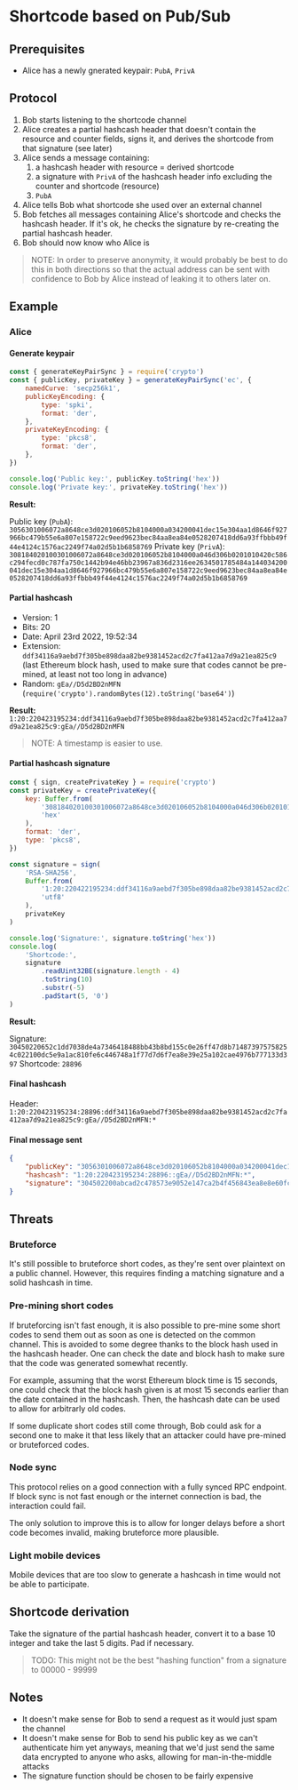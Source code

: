 # Shortcode based on Pub/Sub

## Prerequisites

- Alice has a newly gnerated keypair: `PubA`, `PrivA`

## Protocol

1. Bob starts listening to the shortcode channel
2. Alice creates a partial hashcash header that doesn't contain the resource and counter fields, signs it, and derives the shortcode from that signature (see later)
3. Alice sends a message containing:
   1. a hashcash header with resource = derived shortcode
   2. a signature with `PrivA` of the hashcash header info excluding the counter and shortcode (resource)
   3. `PubA`
4. Alice tells Bob what shortcode she used over an external channel
5. Bob fetches all messages containing Alice's shortcode and checks the hashcash header. If it's ok, he checks the signature by re-creating the partial hashcash header.
6. Bob should now know who Alice is

> NOTE: In order to preserve anonymity, it would probably be best to do this in both directions so that the actual address can be sent with confidence to Bob by Alice instead of leaking it to others later on.

## Example

### Alice

#### Generate keypair

```js
const { generateKeyPairSync } = require('crypto')
const { publicKey, privateKey } = generateKeyPairSync('ec', {
	namedCurve: 'secp256k1',
	publicKeyEncoding: {
		type: 'spki',
		format: 'der',
	},
	privateKeyEncoding: {
		type: 'pkcs8',
		format: 'der',
	},
})

console.log('Public key:', publicKey.toString('hex'))
console.log('Private key:', privateKey.toString('hex'))
```

**Result:**

Public key (`PubA`): `3056301006072a8648ce3d020106052b8104000a034200041dec15e304aa1d8646f927966bc479b55e6a807e158722c9eed9623bec84aa8ea84e0528207418dd6a93ffbbb49f44e4124c1576ac2249f74a02d5b1b6858769`
Private key (`PrivA`): `308184020100301006072a8648ce3d020106052b8104000a046d306b0201010420c586c294fecd0c787fa750c1442b94e46bb23967a836d2316ee2634501785484a144034200041dec15e304aa1d8646f927966bc479b55e6a807e158722c9eed9623bec84aa8ea84e0528207418dd6a93ffbbb49f44e4124c1576ac2249f74a02d5b1b6858769`

#### Partial hashcash

- Version: 1
- Bits: 20
- Date: April 23rd 2022, 19:52:34
- Extension: `ddf34116a9aebd7f305be898daa82be9381452acd2c7fa412aa7d9a21ea825c9` (last Ethereum block hash, used to make sure that codes cannot be pre-mined, at least not too long in advance)
- Random: `gEa//D5d2BD2nMFN` (`require('crypto').randomBytes(12).toString('base64')`)

**Result:** `1:20:220423195234:ddf34116a9aebd7f305be898daa82be9381452acd2c7fa412aa7d9a21ea825c9:gEa//D5d2BD2nMFN`

> NOTE: A timestamp is easier to use.

#### Partial hashcash signature

```js
const { sign, createPrivateKey } = require('crypto')
const privateKey = createPrivateKey({
	key: Buffer.from(
		'308184020100301006072a8648ce3d020106052b8104000a046d306b0201010420c586c294fecd0c787fa750c1442b94e46bb23967a836d2316ee2634501785484a144034200041dec15e304aa1d8646f927966bc479b55e6a807e158722c9eed9623bec84aa8ea84e0528207418dd6a93ffbbb49f44e4124c1576ac2249f74a02d5b1b6858769',
		'hex'
	),
	format: 'der',
	type: 'pkcs8',
})

const signature = sign(
	'RSA-SHA256',
	Buffer.from(
		'1:20:220422195234:ddf34116a9aebd7f305be898daa82be9381452acd2c7fa412aa7d9a21ea825c9:gEa//D5d2BD2nMFN',
		'utf8'
	),
	privateKey
)

console.log('Signature:', signature.toString('hex'))
console.log(
	'Shortcode:',
	signature
		.readUint32BE(signature.length - 4)
		.toString(10)
		.substr(-5)
		.padStart(5, '0')
)
```

**Result:**

Signature: `30450220652c1dd7038de4a7346418488bb43b8bd155c0e26ff47d8b714873975758254c022100dc5e9a1ac810fe6c446748a1f77d7d6f7ea8e39e25a102cae4976b777133d397`
Shortcode: `28896`

#### Final hashcash

Header: `1:20:220423195234:28896:ddf34116a9aebd7f305be898daa82be9381452acd2c7fa412aa7d9a21ea825c9:gEa//D5d2BD2nMFN:*`

#### Final message sent

```json
{
	"publicKey": "3056301006072a8648ce3d020106052b8104000a034200041dec15e304aa1d8646f927966bc479b55e6a807e158722c9eed9623bec84aa8ea84e0528207418dd6a93ffbbb49f44e4124c1576ac2249f74a02d5b1b6858769",
	"hashcash": "1:20:220423195234:28896::gEa//D5d2BD2nMFN:*",
	"signature": "304502200abcad2c478573e9052e147ca2b4f456843ea8e8e60fcb33d6ebc012f3051a0102210094bc39ac096a8a98d82c7cb3cf86479e3f10e57b2807a4423c24187ea5b141fd"
}
```

## Threats

### Bruteforce

It's still possible to bruteforce short codes, as they're sent over plaintext on a public channel. However, this requires finding a matching signature and a solid hashcash in time.

### Pre-mining short codes

If bruteforcing isn't fast enough, it is also possible to pre-mine some short codes to send them out as soon as one is detected on the common channel. This is avoided to some degree thanks to the block hash used in the hashcash header. One can check the date and block hash to make sure that the code was generated somewhat recently.

For example, assuming that the worst Ethereum block time is 15 seconds, one could check that the block hash given is at most 15 seconds earlier than the date contained in the hashcash. Then, the hashcash date can be used to allow for arbitrarly old codes.

If some duplicate short codes still come through, Bob could ask for a second one to make it that less likely that an attacker could have pre-mined or bruteforced codes.

### Node sync

This protocol relies on a good connection with a fully synced RPC endpoint. If block sync is not fast enough or the internet connection is bad, the interaction could fail.

The only solution to improve this is to allow for longer delays before a short code becomes invalid, making bruteforce more plausible.

### Light mobile devices

Mobile devices that are too slow to generate a hashcash in time would not be able to participate.

## Shortcode derivation

Take the signature of the partial hashcash header, convert it to a base 10 integer and take the last 5 digits. Pad if necessary.

> TODO: This might not be the best "hashing function" from a signature to 00000 - 99999

## Notes

- It doesn't make sense for Bob to send a request as it would just spam the channel
- It doesn't make sense for Bob to send his public key as we can't authenticate him yet anyways, meaning that we'd just send the same data encrypted to anyone who asks, allowing for man-in-the-middle attacks
- The signature function should be chosen to be fairly expensive

